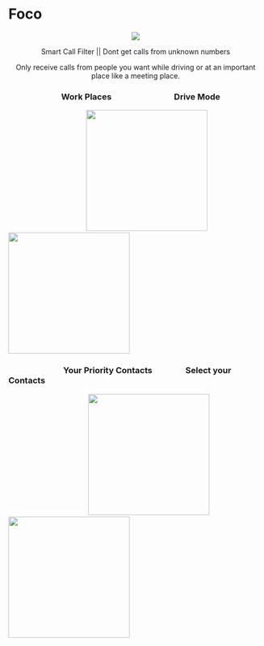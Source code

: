 # Foco

<p align="center">
<img src ="https://user-images.githubusercontent.com/24780524/47259618-5edf2f00-d4c9-11e8-8124-8e73962271fa.png">
</p>

<p align="center"> Smart Call Filter ||  Dont get calls from unknown numbers</p>
<p align = "center">Only receive calls from people you want while driving or at an important place like a meeting place.</p>


### &nbsp; &nbsp; &nbsp;&nbsp; &nbsp;&nbsp; &nbsp;&nbsp; &nbsp; &nbsp; &nbsp;&nbsp; &nbsp;&nbsp; &nbsp; &nbsp; Work Places &nbsp; &nbsp; &nbsp; &nbsp;&nbsp; &nbsp;&nbsp; &nbsp;&nbsp; &nbsp; &nbsp; &nbsp;&nbsp; &nbsp;&nbsp; &nbsp; &nbsp; &nbsp; Drive Mode
&nbsp; &nbsp;&nbsp; &nbsp; &nbsp; &nbsp; &nbsp; &nbsp; &nbsp; &nbsp;&nbsp; &nbsp;&nbsp; &nbsp;&nbsp; &nbsp; &nbsp; &nbsp;&nbsp; &nbsp;&nbsp; &nbsp; &nbsp;<img src="https://user-images.githubusercontent.com/24780524/45929117-dc675c00-bf6a-11e8-92df-cae2c7149d49.png" width="240"> &nbsp; &nbsp; &nbsp; &nbsp;&nbsp; &nbsp;&nbsp; &nbsp;&nbsp; &nbsp; <img src="https://user-images.githubusercontent.com/24780524/45929123-e721f100-bf6a-11e8-946d-e4bceb83e4f6.png" width="240">


### &nbsp; &nbsp; &nbsp; &nbsp; &nbsp;&nbsp; &nbsp;&nbsp; &nbsp; &nbsp; &nbsp;&nbsp; &nbsp;&nbsp; &nbsp; &nbsp; Your Priority Contacts &nbsp; &nbsp; &nbsp; &nbsp;&nbsp; &nbsp;&nbsp; &nbsp; &nbsp; Select your Contacts
&nbsp; &nbsp;&nbsp; &nbsp; &nbsp; &nbsp; &nbsp; &nbsp; &nbsp; &nbsp;&nbsp; &nbsp;&nbsp; &nbsp;&nbsp; &nbsp; &nbsp; &nbsp;&nbsp; &nbsp;&nbsp; &nbsp; &nbsp; <img src="https://user-images.githubusercontent.com/24780524/47259685-c34ebe00-d4ca-11e8-91cd-25204c7b34b8.png" width="240"> &nbsp; &nbsp; &nbsp; &nbsp;&nbsp; &nbsp;&nbsp; &nbsp;&nbsp; &nbsp; <img src="https://user-images.githubusercontent.com/24780524/47259801-c5198100-d4cc-11e8-94f8-3fd1f61c1a36.png" width="240">


